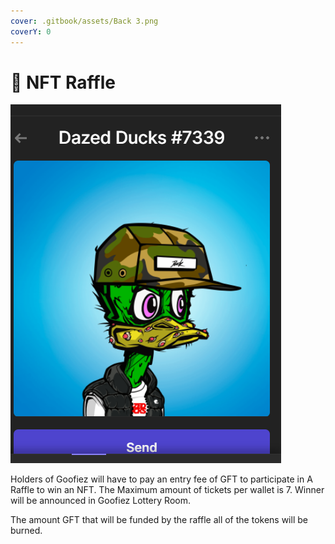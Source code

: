 ```yaml
---
cover: .gitbook/assets/Back 3.png
coverY: 0
---
```


# 🔁 NFT Raffle

![](.gitbook/assets/daze.PNG)

Holders of Goofiez will have to pay an entry fee of GFT to participate in A Raffle to win an NFT. The Maximum amount of tickets per wallet is 7. Winner will be announced in Goofiez Lottery Room.

The amount GFT that will be funded by the raffle all of the tokens will be burned.&#x20;
